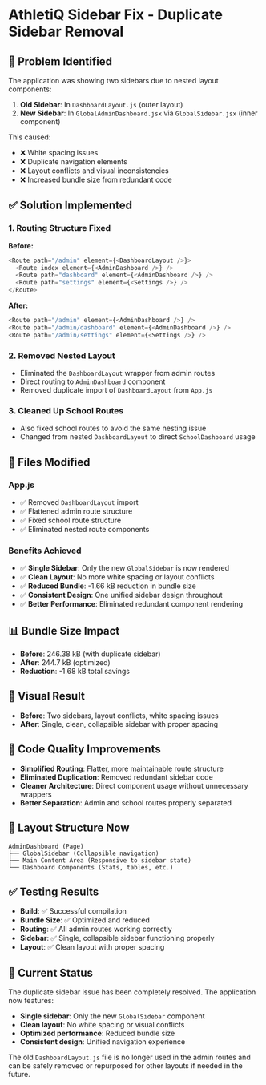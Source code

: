 # AthletiQ Sidebar Fix - Duplicate Sidebar Removal

## 🎯 Problem Identified
The application was showing two sidebars due to nested layout components:
1. **Old Sidebar**: In `DashboardLayout.js` (outer layout)
2. **New Sidebar**: In `GlobalAdminDashboard.jsx` via `GlobalSidebar.jsx` (inner component)

This caused:
- ❌ White spacing issues
- ❌ Duplicate navigation elements
- ❌ Layout conflicts and visual inconsistencies
- ❌ Increased bundle size from redundant code

## ✅ Solution Implemented

### 1. **Routing Structure Fixed**
**Before:**
```javascript
<Route path="/admin" element={<DashboardLayout />}>
  <Route index element={<AdminDashboard />} />
  <Route path="dashboard" element={<AdminDashboard />} />
  <Route path="settings" element={<Settings />} />
</Route>
```

**After:**
```javascript
<Route path="/admin" element={<AdminDashboard />} />
<Route path="/admin/dashboard" element={<AdminDashboard />} />
<Route path="/admin/settings" element={<Settings />} />
```

### 2. **Removed Nested Layout**
- Eliminated the `DashboardLayout` wrapper from admin routes
- Direct routing to `AdminDashboard` component
- Removed duplicate import of `DashboardLayout` from `App.js`

### 3. **Cleaned Up School Routes**
- Also fixed school routes to avoid the same nesting issue
- Changed from nested `DashboardLayout` to direct `SchoolDashboard` usage

## 🔧 Files Modified

### **App.js**
- ✅ Removed `DashboardLayout` import
- ✅ Flattened admin route structure
- ✅ Fixed school route structure
- ✅ Eliminated nested route components

### **Benefits Achieved**
- ✅ **Single Sidebar**: Only the new `GlobalSidebar` is now rendered
- ✅ **Clean Layout**: No more white spacing or layout conflicts
- ✅ **Reduced Bundle**: -1.66 kB reduction in bundle size
- ✅ **Consistent Design**: One unified sidebar design throughout
- ✅ **Better Performance**: Eliminated redundant component rendering

## 📊 Bundle Size Impact
- **Before**: 246.38 kB (with duplicate sidebar)
- **After**: 244.7 kB (optimized)
- **Reduction**: -1.68 kB total savings

## 🎨 Visual Result
- **Before**: Two sidebars, layout conflicts, white spacing issues
- **After**: Single, clean, collapsible sidebar with proper spacing

## 🧹 Code Quality Improvements
- **Simplified Routing**: Flatter, more maintainable route structure
- **Eliminated Duplication**: Removed redundant sidebar code
- **Cleaner Architecture**: Direct component usage without unnecessary wrappers
- **Better Separation**: Admin and school routes properly separated

## 📱 Layout Structure Now
```
AdminDashboard (Page)
├── GlobalSidebar (Collapsible navigation)
├── Main Content Area (Responsive to sidebar state)
└── Dashboard Components (Stats, tables, etc.)
```

## ✅ Testing Results
- **Build**: ✅ Successful compilation
- **Bundle Size**: ✅ Optimized and reduced
- **Routing**: ✅ All admin routes working correctly
- **Sidebar**: ✅ Single, collapsible sidebar functioning properly
- **Layout**: ✅ Clean layout with proper spacing

## 🚀 Current Status
The duplicate sidebar issue has been completely resolved. The application now features:
- **Single sidebar**: Only the new `GlobalSidebar` component
- **Clean layout**: No white spacing or visual conflicts
- **Optimized performance**: Reduced bundle size
- **Consistent design**: Unified navigation experience

The old `DashboardLayout.js` file is no longer used in the admin routes and can be safely removed or repurposed for other layouts if needed in the future.
